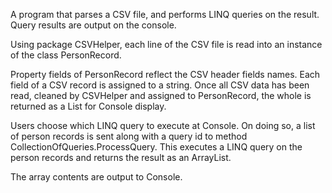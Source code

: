 A program that parses a CSV file, and performs LINQ queries on the result.
Query results are output on the console.

Using package CSVHelper, each line of the CSV file is read into an instance of the class PersonRecord.

Property fields of PersonRecord reflect the CSV header fields names. Each field of a CSV record is assigned to a string.
Once all CSV data has been read, cleaned by CSVHelper and assigned to PersonRecord, the whole is returned as a List for Console display.

Users choose which LINQ query to execute at Console.
On doing so, a list of person records is  sent along with a query id to method CollectionOfQueries.ProcessQuery.
This executes a LINQ query on the person records and returns the result as an ArrayList.

The array contents are output to Console.



